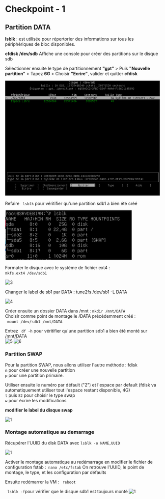 # Checkpoint - 1
## Partition DATA
 **lsblk** : est utilisée pour répertorier des informations sur tous les périphériques de bloc disponibles.

 **cfdisk /dev/sdb**
Affiche une console pour créer des partitions sur le disque sdb

Sélectionner ensuite le type de partitionnement **"gpt"** >
Puis **"Nouvelle partition"** >
Tapez **6G** >
Choisir **"Ecrire"**, valider et quitter **cfdisk**

![1](partiondata.png)

Refaire ``` lsblk``` pour véritifier qu'une partition sdb1 a bien été créé    

![2](lsblk.png)

Formater le disque avec le système de fichier ext4 :  
```mkfs.ext4 /dev/sdb1```   

![3](mkfs.ext4.png)

Changer le label de sb1 par DATA :
tune2fs /dev/sb1 -L DATA

![4](tune2fs.png)

Créer ensuite un dossier DATA dans /mnt : ```mkdir /mnt/DATA ```  
Choisir comme point de montage le /DATA précédemment créé :    
``` mount /dev/sdb1 /mnt/DATA```  

Entrez  ``` df -h``` pour véritifier qu'une partition sdb1 a bien été monté sur /mnt/DATA  
![5](montageDATA.png)
![6](mkfs.ext4.png)

### Partition SWAP

Pour la partition SWAP, nous allons utiliser l'autre méthode : fdisk  
`n` pour créer une nouvelle partition  
`p` pour une partition primaire.  

Utiliser ensuite le numéro par défault ("2") et l'espace par default (fdisk va automatiquement utiliser tout l'espace restant disponible, 4G)  
`t` puis `82` pour choisir le type swap  
`w` pour écrire les modifications  

**modifier le label du disque swap**

![1](partionswap.png)

### Montage automatique au demarrage
Récupérer l'UUID du disk DATA avec ```lsblk -o NAME,UUID```  

![1](modifswap.png)

Activer le montage automatique au redémarrage en modifier le fichier de configuration fstab :``` nano /etc/fstab``` 
On retrouve l'UUID, le point de montage, le type, et les configuration par défaults  

Ensuite redémarrer la VM : ``` reboot```  

``` lsblk -f```pour vérifier que le disque sdb1 est toujours monté
![1](lsblk-f.png)

